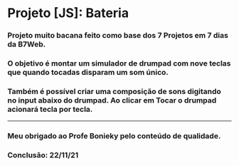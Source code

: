 # Projeto [JS]: Bateria

### Projeto muito bacana feito como base dos **7 Projetos em 7 dias** da B7Web.

### O objetivo é montar um simulador de drumpad com nove teclas que quando tocadas disparam um som único.

### Também é possível criar uma composição de sons digitando no input abaixo do drumpad. Ao clicar em **Tocar** o drumpad acionará tecla por tecla.


----------
### Meu obrigado ao Profe Bonieky pelo conteúdo de qualidade.


### Conclusão: **22/11/21**

